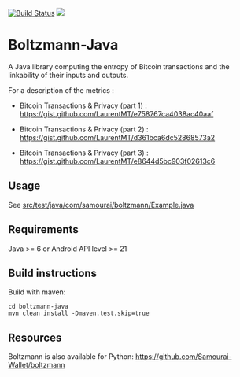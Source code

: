 [![Build Status](https://travis-ci.org/Samourai-Wallet/boltzmann-java.svg?branch=develop)](https://travis-ci.org/Samourai-Wallet/boltzmann-java)
[![](https://jitpack.io/v/Samourai-Wallet/boltzmann-java.svg)](https://jitpack.io/#Samourai-Wallet/boltzmann-java)

# Boltzmann-Java

A Java library computing the entropy of Bitcoin transactions and the linkability of their inputs and outputs.

For a description of the metrics :

- Bitcoin Transactions & Privacy (part 1) : https://gist.github.com/LaurentMT/e758767ca4038ac40aaf

- Bitcoin Transactions & Privacy (part 2) : https://gist.github.com/LaurentMT/d361bca6dc52868573a2

- Bitcoin Transactions & Privacy (part 3) : https://gist.github.com/LaurentMT/e8644d5bc903f02613c6


## Usage
See [src/test/java/com/samourai/boltzmann/Example.java](src/test/java/com/samourai/boltzmann/Example.java)


## Requirements
Java >= 6 or Android API level >= 21


## Build instructions
Build with maven:

```
cd boltzmann-java
mvn clean install -Dmaven.test.skip=true
```


## Resources
Boltzmann is also available for Python: https://github.com/Samourai-Wallet/boltzmann